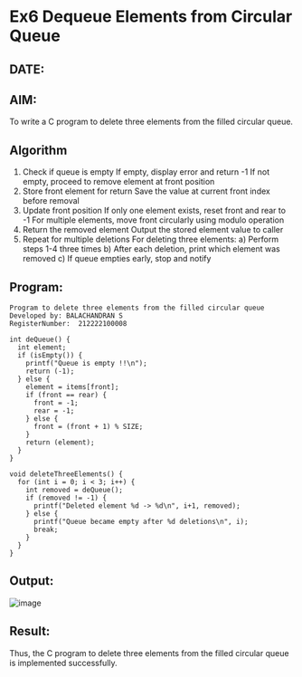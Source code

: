 # Ex6 Dequeue Elements from Circular Queue
## DATE:
## AIM:
To write a C program to delete three elements from the filled circular queue.

## Algorithm
1. Check if queue is empty
   If empty, display error and return -1
   If not empty, proceed to remove element at front position
2. Store front element for return
   Save the value at current front index before removal
3. Update front position
   If only one element exists, reset front and rear to -1
   For multiple elements, move front circularly using modulo operation
4.  Return the removed element
    Output the stored element value to caller
5.  Repeat for multiple deletions
    For deleting three elements:
    a) Perform steps 1-4 three times
    b) After each deletion, print which element was removed
    c) If queue empties early, stop and notify 

## Program:
```
Program to delete three elements from the filled circular queue
Developed by: BALACHANDRAN S
RegisterNumber:  212222100008
```
```
int deQueue() {
  int element;
  if (isEmpty()) {
    printf("Queue is empty !!\n");
    return (-1);
  } else {
    element = items[front];
    if (front == rear) {
      front = -1;
      rear = -1;
    } else {
      front = (front + 1) % SIZE;
    }
    return (element);
  }
}

void deleteThreeElements() {
  for (int i = 0; i < 3; i++) {
    int removed = deQueue();
    if (removed != -1) {
      printf("Deleted element %d -> %d\n", i+1, removed);
    } else {
      printf("Queue became empty after %d deletions\n", i);
      break;
    }
  }
}
```

## Output:
![image](https://github.com/user-attachments/assets/31aa1a94-220e-40c4-a696-99d7228ff049)

## Result:
Thus, the C program to delete three elements from the filled circular queue is implemented successfully.
